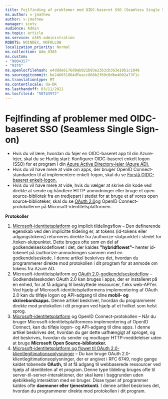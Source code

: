 ```yaml
---
title: Fejlfinding af problemer med OIDC-baseret SSO (Seamless Single Sign-on)
ms.author: v-jmathew
author: v-jmathew
manager: scotv
audience: Admin
ms.topic: article
ms.service: o365-administration
ROBOTS: NOINDEX, NOFOLLOW
localization_priority: Normal
ms.collection: Adm_O365
ms.custom:
- "9004357"
- "9375"
ms.openlocfilehash: e4ddde6176d9ab021b93e23b3cb363e10b1c1048
ms.sourcegitcommit: be246651064dfeacc866b2f69c0dbe4002a73f1c
ms.translationtype: MT
ms.contentlocale: da-DK
ms.lasthandoff: 03/11/2021
ms.locfileid: "50743972"
---
```

# <a name="troubleshoot-oidc-based-seamless-single-sign-on-sso-issues"></a>Fejlfinding af problemer med OIDC-baseret SSO (Seamless Single Sign-on)

- Hvis du vil lære, hvordan du føjer en OIDC-baseret app til din Azure-lejer, skal du se Hurtig start: Konfigurer OIDC-baseret enkelt logon (SSO) for et program i din [Azure Active Directory-lejer (Azure AD).](https://docs.microsoft.com/azure/active-directory/manage-apps/add-application-portal-setup-oidc-sso)
- Hvis du vil have mere at vide om apps, der bruger OpenID Connect-standarden til at implementere enkelt-logon, skal du se [Forstå OIDC-baseret enkelt-logon.](https://docs.microsoft.com/azure/active-directory/manage-apps/configure-oidc-single-sign-on)
- Hvis du vil have mere at vide, hvis du vælger at skrive din kode ved direkte at sende og håndtere HTTP-anmodninger eller bruge et open source-bibliotek fra en tredjepart i stedet for at bruge et af vores open source-biblioteker, skal du se [OAuth 2.0](https://docs.microsoft.com/azure/active-directory/develop/active-directory-v2-protocols)og OpenID Connect-protokollerne på Microsoft-identitetsplatformen.

**Protokoller**

1. [Microsoft-identitetsplatform](https://docs.microsoft.com/azure/active-directory/develop/v2-oauth2-implicit-grant-flow) og implicit tildelingsflow – Den definerende egenskab ved den implicitte tildeling er, at tokens (id-tokens eller adgangstokens) returneres direkte fra /authorize-slutpunktet i stedet for /token-slutpunktet. Dette bruges ofte som en del af godkendelseskodeflowet i det, der kaldes **"hybridflowet"**– henter id-tokenet på /authorize-anmodningen sammen med en godkendelseskode. I denne artikel beskrives det, hvordan du programmerer direkte mod protokollen i dit program for at anmode om tokens fra Azure AD.
2. Microsoft-identitetsplatform og [OAuth 2.0-godkendelseskodeflow](https://docs.microsoft.com/azure/active-directory/develop/v2-oauth2-auth-code-flow) – Godkendelseskoden OAuth 2.0 kan bruges i apps, der er installeret på en enhed, for at få adgang til beskyttede ressourcer, f.eks web-API'er. Ved hjælp af Microsoft-identitetsplatformens implementering af OAuth 2.0 kan du tilføje logon og API-adgang til dine **mobil- og skrivebordsapps.** Denne artikel beskriver, hvordan du programmerer direkte mod protokollen i dit program ved hjælp af et hvilket som helst sprog.
3. [Microsoft-identitetsplatform](https://docs.microsoft.com/azure/active-directory/develop/v2-protocols-oidc) og OpenID Connect-protokollen – Når du bruger Microsoft-identitetsplatformens implementering af OpenID Connect, kan du tilføje logon- og API-adgang til dine apps. I denne artikel beskrives det, hvordan du gør dette uafhængigt af sproget, og det beskrives, hvordan du sender og modtager HTTP-meddelelser uden at bruge **Microsoft Open Source-biblioteker.**
4. [Microsoft-identitetsplatform og flowet til OAuth 2.0-klientlegitimationsoplysninger](https://docs.microsoft.com/azure/active-directory/develop/v2-oauth2-client-creds-grant-flow) – Du kan bruge OAuth 2.0-klientlegitimationsoplysninger, der er angivet i RFC 6749, nogle gange kaldet tobenede **OAuth,** til at få adgang til webbaserede ressourcer ved hjælp af identiteten af et program. Denne type tildeling bruges ofte til server-til-server-interaktioner, der skal køre i baggrunden uden øjeblikkelig interaktion med en bruger. Disse typer af programmer kaldes ofte **daemoner eller** **tjenestekonti.** I denne artikel beskrives det, hvordan du programmerer direkte mod protokollen i dit program.
